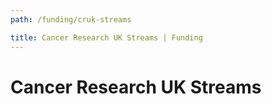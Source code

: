 ```yaml
---
path: /funding/cruk-streams

title: Cancer Research UK Streams | Funding
---
```


# Cancer Research UK Streams
